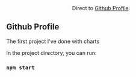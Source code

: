 <div align="center">
   Direct to <a href="https://grey-btw.github.io/github-profile/">Github Profile</a>.
</div>

## Github Profile

The first project I've done with charts 


In the project directory, you can run:

### `npm start`
